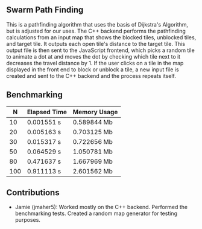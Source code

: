Swarm Path Finding
------------------

This is a pathfinding algorithm that uses the basis of Dijkstra's Algorithm, but is adjusted for our uses. The C++ backend performs the pathfinding calculations from an input map that shows the blocked tiles, unblocked tiles, and target tile. It outputs each open tile's distance to the target tile. This output file is then sent to the JavaScript frontend, which picks a random tile to animate a dot at and moves the dot by checking which tile next to it decreases the travel distance by 1. If the user clicks on a tile in the map displayed in the front end to block or unblock a tile, a new input file is created and sent to the C++ backend and the process repeats itself. 

Benchmarking
------------

| N             | Elapsed Time  | Memory Usage   |
|---------------|---------------|----------------|
| 10            | 0.001551 s    | 0.589844 Mb    |
| 20            | 0.005163 s    | 0.703125 Mb    |
| 30            | 0.015317 s    | 0.722656 Mb    |
| 50            | 0.064529 s    | 1.050781 Mb    |
| 80            | 0.471637 s    | 1.667969 Mb    | 
| 100           | 0.911113 s    | 2.601562 Mb    |


Contributions
-------------

- Jamie (jmaher5): Worked mostly on the C++ backend. Performed the benchmarking tests. Created a random map generator for testing purposes. 


